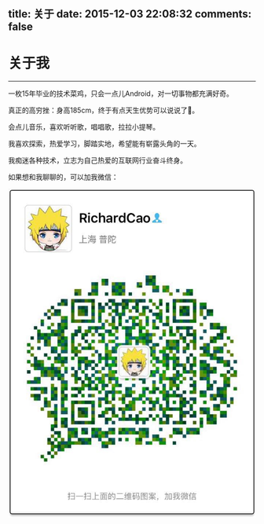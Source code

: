 title: 关于
date: 2015-12-03 22:08:32
comments: false
---
# 关于我
---

一枚15年毕业的技术菜鸡，只会一点儿Android，对一切事物都充满好奇。

真正的高穷挫：身高185cm，终于有点天生优势可以说说了🤣。

会点儿音乐，喜欢听听歌，唱唱歌，拉拉小提琴。

我喜欢探索，热爱学习，脚踏实地，希望能有崭露头角的一天。

我痴迷各种技术，立志为自己热爱的互联网行业奋斗终身。

如果想和我聊聊的，可以加我微信：

![MyWechat](/images/wechat.jpg)
